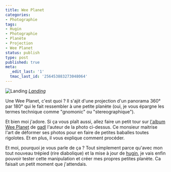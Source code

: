 ```yaml
---
title: Wee Planet
categories:
- Photographie
tags:
- Hugin
- Photographie
- Planète
- Projection
- Wee Planet
status: publish
type: post
published: true
meta:
  _edit_last: '1'
  tmac_last_id: '256453883273048064'
---
```

<img src="https://farm3.static.flickr.com/2225/1878347541_ddf1c43ca6.jpg" alt="Landing" />
<em><a title="photo sharing" href="https://www.flickr.com/photos/gadl/1878347541/">Landing</a></em>

Une Wee Planet, c'est quoi ?
Il s'ajit d'une projection d'un panorama 360° par 180° qui le fait ressembler à une petite planète (oui, je vous épargne les termes technique comme "gnomonic" ou "stereographique").

<!--more-->

Et bien moi j'adore. Si ça vous plaît aussi, allez faire un petit tour sur <a title="Lien vers l'album Wee Planet sur Flickr.com" href="https://www.flickr.com/photos/gadl/sets/72157594279945875/">l'album Wee Planet</a> de <a title="Profil Flickr de gadl" href="https://www.flickr.com/photos/gadl/">gadl</a> l'auteur de la photo ci-dessus. Ce monsieur maitrise l'art de déformer ses photos pour en faire de petites baballes toutes rigolotes. Et en plus, il vous explique comment procéder.

Et moi, pourquoi je vous parle de ça ?
Tout simplement parce qu'avec mon tout nouveau trépied (rire diabolique) et la mise à jour de <a title="Lien vers le site du logiciel hugin" href="https://hugin.sourceforge.net/">hugin</a>, je vais enfin pouvoir tester cette manipulation et créer mes propres petites planète. Ca faisait un petit moment que j'attendais.
